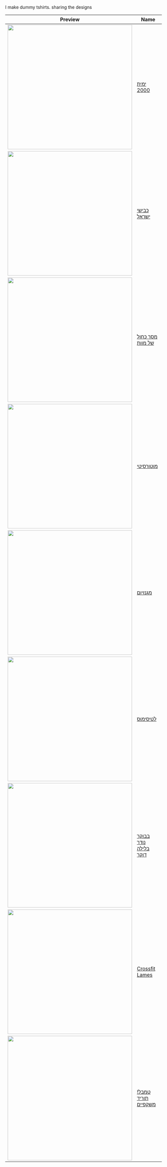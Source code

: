I make dummy tshirts. sharing the designs


| Preview | Name |
| --- | --- |
| <img src="https://github.com/user-attachments/assets/461d498a-6ce2-4436-a305-a7b0f22ea3de" width="400"> | [ימית 2000](https://github.com/jossef/tshirts/tree/master/yamit2000) |
| <img src="https://github.com/user-attachments/assets/cacd2277-843f-4322-a127-ae2c88dec789" width="400"> | [כבישי ישראל](https://github.com/jossef/tshirts/tree/master/israel-roads) |
| <img src="https://github.com/user-attachments/assets/601066bd-2d93-4050-926a-9cf19ba3c524" width="400"> | [מסך כחול של מוות](https://github.com/jossef/tshirts/tree/master/bsod) |
| <img src="https://github.com/user-attachments/assets/4ec1d8bc-7fe9-4532-8a6f-12e54f481ae4" width="400"> | [מוטורסיטי](https://github.com/jossef/tshirts/tree/master/motorcity) |
| <img src="https://github.com/user-attachments/assets/c03fc6f8-eb95-4034-91f1-e54e6c1e46ed" width="400"> | [מגנזיום](https://github.com/jossef/tshirts/tree/master/salt-bae-chalk) |
| <img src="https://github.com/user-attachments/assets/9b8d07db-cca9-4838-852b-33f7b41544cd" width="400"> | [לטיסימוס](https://github.com/jossef/tshirts/tree/master/drake-latissimus) |
| <img src="https://github.com/user-attachments/assets/5152be13-2a37-4149-ad5c-45ef3cb7cfd0" width="400"> | [בבוקר נודר בלילה דוקר](https://github.com/jossef/tshirts/tree/master/morning-noder-night-docker) |
| <img src="https://github.com/user-attachments/assets/3b5a0d56-6e9f-4c9e-84a2-26dde384d9b4" width="400"> | [Crossfit Lames](https://github.com/jossef/tshirts/tree/master/crossfit-lames) |
| <img src="https://github.com/user-attachments/assets/d05688ae-1df6-41f7-8e37-876005051be1" width="400"> | [טמבל! תוריד משקפיים](https://github.com/jossef/tshirts/tree/master/dumbbell-glasses) |

